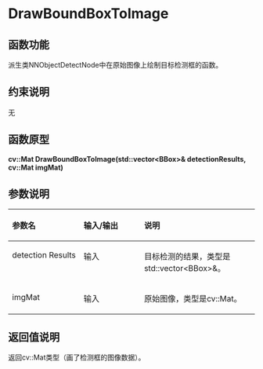 # DrawBoundBoxToImage<a name="ZH-CN_TOPIC_0000001538865280"></a>

## 函数功能<a name="section15868409121"></a>

派生类NNObjectDetectNode中在原始图像上绘制目标检测框的函数。

## 约束说明<a name="section1771773225914"></a>

无

## 函数原型<a name="section16481811131215"></a>

**cv::Mat DrawBoundBoxToImage\(std::vector<BBox\>& detectionResults, cv::Mat imgMat\)**

## 参数说明<a name="section2779823101219"></a>

<a name="zh-cn_topic_0122830089_table438764393513"></a>
<table><thead align="left"><tr id="zh-cn_topic_0122830089_row53871743113510"><th class="cellrowborder" valign="top" width="29.03%" id="mcps1.1.4.1.1"><p id="zh-cn_topic_0122830089_p1438834363520"><a name="zh-cn_topic_0122830089_p1438834363520"></a><a name="zh-cn_topic_0122830089_p1438834363520"></a>参数名</p>
</th>
<th class="cellrowborder" valign="top" width="24.529999999999998%" id="mcps1.1.4.1.2"><p id="p1769255516412"><a name="p1769255516412"></a><a name="p1769255516412"></a>输入/输出</p>
</th>
<th class="cellrowborder" valign="top" width="46.44%" id="mcps1.1.4.1.3"><p id="zh-cn_topic_0122830089_p173881843143514"><a name="zh-cn_topic_0122830089_p173881843143514"></a><a name="zh-cn_topic_0122830089_p173881843143514"></a>说明</p>
</th>
</tr>
</thead>
<tbody><tr id="zh-cn_topic_0122830089_row2038874343514"><td class="cellrowborder" valign="top" width="29.03%" headers="mcps1.1.4.1.1 "><p id="li4644105313378p0"><a name="li4644105313378p0"></a><a name="li4644105313378p0"></a>detection Results</p>
</td>
<td class="cellrowborder" valign="top" width="24.529999999999998%" headers="mcps1.1.4.1.2 "><p id="p8693185517417"><a name="p8693185517417"></a><a name="p8693185517417"></a>输入</p>
</td>
<td class="cellrowborder" valign="top" width="46.44%" headers="mcps1.1.4.1.3 "><p id="p275143155918"><a name="p275143155918"></a><a name="p275143155918"></a>目标检测的结果，类型是std::vector&lt;BBox&gt;&amp;。</p>
</td>
</tr>
<tr id="row162148265488"><td class="cellrowborder" valign="top" width="29.03%" headers="mcps1.1.4.1.1 "><p id="li1823656143710p0"><a name="li1823656143710p0"></a><a name="li1823656143710p0"></a>imgMat</p>
</td>
<td class="cellrowborder" valign="top" width="24.529999999999998%" headers="mcps1.1.4.1.2 "><p id="p92156262487"><a name="p92156262487"></a><a name="p92156262487"></a>输入</p>
</td>
<td class="cellrowborder" valign="top" width="46.44%" headers="mcps1.1.4.1.3 "><p id="p76531158597"><a name="p76531158597"></a><a name="p76531158597"></a>原始图像，类型是cv::Mat。</p>
</td>
</tr>
</tbody>
</table>

## 返回值说明<a name="section7624143271217"></a>

返回cv::Mat类型（画了检测框的图像数据）。

